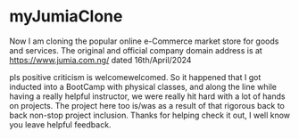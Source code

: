# myJumiaClone
Now I am cloning the popular online e-Commerce market store for goods and services. The original and official company domain address is at https://www.jumia.com.ng/       dated 16th/April/2024

pls positive criticism is welcomewelcomed.
So it happened that I got inducted into a BootCamp with physical classes, and along the line while having a really helpful instructor, we were really hit hard with a lot of hands on projects. The project here too is/was as a result of that rigorous back to back non-stop project inclusion.
Thanks for helping check it out, I well know you leave helpful feedback.
